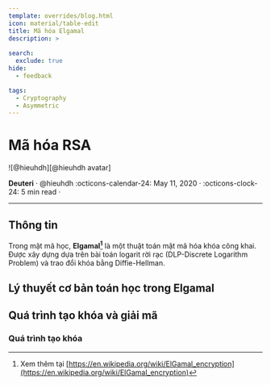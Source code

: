 ```yaml
---
template: overrides/blog.html
icon: material/table-edit
title: Mã hóa Elgamal
description: >
  
search:
  exclude: true
hide:
  - feedback

tags:
  - Cryptography 
  - Asymmetric
---
```


# Mã hóa RSA

<aside class="mdx-author" markdown>
![@hieuhdh][@hieuhdh avatar]

<span>__Deuteri__ · @hieuhdh</span>
<span>
:octicons-calendar-24: May 11, 2020 ·
:octicons-clock-24: 5 min read ·

</span>
</aside>

  [@hieuhdh avatar]: https://user-images.githubusercontent.com/86739367/178121501-82770982-19ab-43e7-86a4-3f31989401df.png

---

## **Thông tin**

Trong mật mã học, __Elgamal[^1]__ là một thuật toán mật mã hóa khóa công khai. Được xây dựng dựa trên bài toán logarit rời rạc (DLP-Discrete Logarithm Problem) và trao đổi khóa bằng Diffie-Hellman.
 [^1]: Xem thêm tại [https://en.wikipedia.org/wiki/ElGamal_encryption](https://en.wikipedia.org/wiki/ElGamal_encryption)

## **Lý thuyết cơ bản toán học trong Elgamal**

## **Quá trình tạo khóa và giải mã**

### **Quá trình tạo khóa**

